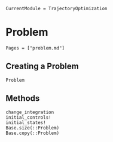 ```@meta
CurrentModule = TrajectoryOptimization
```

# Problem 

```@contents
Pages = ["problem.md"]
```

## Creating a Problem
```@docs
Problem
```

## Methods
```@docs
change_integration
initial_controls!
initial_states!
Base.size(::Problem)
Base.copy(::Problem)
```
